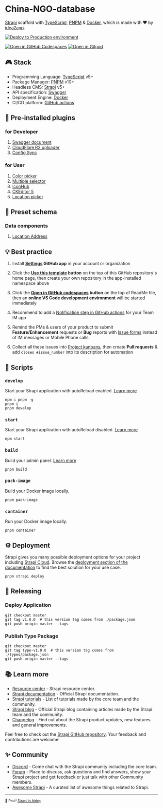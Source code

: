 # China-NGO-database

[Strapi][7] scaffold with [TypeScript][5], [PNPM][6] & [Docker][9], which is made with ❤️ by [idea2app][1].

[![Deploy to Production environment](https://github.com/Open-Source-Bazaar/China-NGO-database/actions/workflows/deploy-production.yml/badge.svg)][2]

[![Open in GitHub Codespaces](https://github.com/codespaces/badge.svg)][3]
[![Open in Gitpod](https://gitpod.io/button/open-in-gitpod.svg)][4]

## 🎮 Stack

- Programming Language: [TypeScript][5] v5+
- Package Manager: [PNPM][6] v10+
- Headless CMS: [Strapi][7] v5+
- API specification: [Swagger][8]
- Deployment Engine: [Docker][9]
- CI/CD platform: [GitHub actions][10]

## 🔌 Pre-installed plugins

### for Developer

1.  [Swagger document][11]
2.  [CloudFlare R2 uploader][12]
3.  [Config Sync][13]

### for User

1.  [Color picker][14]
2.  [Multiple selector][15]
3.  [IconHub][16]
4.  [CKEditor 5][17]
5.  [Location picker][18]

## 💾 Preset schema

### Data components

1. [Location Address](src/components/location/address.json)

## 💡 Best practice

1.  Install **[Settings][19] GitHub app** in your account or organization

2.  Click the **[Use this template][20] button** on the top of this GitHub repository's home page, then create your own repository in the app-installed namespace above

3.  Click the **[Open in GitHub codespaces][21] button** on the top of ReadMe file, then an **online VS Code development environment** will be started immediately

4.  Recommend to add a [Notification step in GitHub actions][22] for your Team IM app

5.  Remind the PMs & users of your product to submit **Feature/Enhancement** requests or **Bug** reports with [Issue forms][23] instead of IM messages or Mobile Phone calls

6.  Collect all these issues into [Project kanbans][24], then create **Pull requests** & add `closes #issue_number` into its description for automation

## 🚀 Scripts

### `develop`

Start your Strapi application with autoReload enabled. [Learn more][25]

```shell
npm i pnpm -g
pnpm i
pnpm develop
```

### `start`

Start your Strapi application with autoReload disabled. [Learn more][26]

```shell
npm start
```

### `build`

Build your admin panel. [Learn more][27]

```shell
pnpm build
```

### `pack-image`

Build your Docker image locally.

```shell
pnpm pack-image
```

### `container`

Run your Docker image locally.

```shell
pnpm container
```

## ⚙️ Deployment

Strapi gives you many possible deployment options for your project including [Strapi Cloud][28]. Browse the [deployment section of the documentation][29] to find the best solution for your use case.

```shell
pnpm strapi deploy
```

## 🚀 Releasing

### Deploy Application

```shell
git checkout master
git tag v1.0.0  # this version tag comes from ./package.json
git push origin master --tags
```

### Publish Type Package

```shell
git checkout master
git tag type-v1.0.0  # this version tag comes from ./types/package.json
git push origin master --tags
```

## 📚 Learn more

- [Resource center][30] - Strapi resource center.
- [Strapi documentation][31] - Official Strapi documentation.
- [Strapi tutorials][32] - List of tutorials made by the core team and the community.
- [Strapi blog][33] - Official Strapi blog containing articles made by the Strapi team and the community.
- [Changelog][34] - Find out about the Strapi product updates, new features and general improvements.

Feel free to check out the [Strapi GitHub repository][35]. Your feedback and contributions are welcome!

## ✨ Community

- [Discord][36] - Come chat with the Strapi community including the core team.
- [Forum][37] - Place to discuss, ask questions and find answers, show your Strapi project and get feedback or just talk with other Community members.
- [Awesome Strapi][38] - A curated list of awesome things related to Strapi.

---

<sub>🤫 Psst! [Strapi is hiring][39].</sub>

[1]: https://idea2.app/
[2]: https://github.com/Open-Source-Bazaar/China-NGO-database/actions/workflows/deploy-production.yml
[3]: https://codespaces.new/Open-Source-Bazaar/China-NGO-database
[4]: https://gitpod.io/?autostart=true#https://github.com/Open-Source-Bazaar/China-NGO-database
[5]: https://www.typescriptlang.org/
[6]: https://pnpm.io/
[7]: https://strapi.io/
[8]: https://swagger.io/
[9]: https://www.docker.com/
[10]: https://github.com/features/actions
[11]: https://github.com/strapi/strapi/tree/develop/packages/plugins/documentation
[12]: https://github.com/trieb-work/strapi-provider-cloudflare-r2
[13]: https://github.com/pluginpal/strapi-plugin-config-sync
[14]: https://github.com/strapi/strapi/tree/develop/packages/plugins/color-picker
[15]: https://github.com/Zaydme/strapi-plugin-multi-select
[16]: https://github.com/Arshiash80/strapi-plugin-iconhub
[17]: https://github.com/ckeditor/strapi-plugin-ckeditor
[18]: https://github.com/wisnuwiry/strapi-geodata
[19]: https://github.com/apps/settings
[20]: https://github.com/new?template_name=China-NGO-database&template_owner=Open-Source-Bazaar
[21]: https://codespaces.new/Open-Source-Bazaar/China-NGO-database
[22]: https://github.com/FreeCodeCamp-Chengdu/FreeCodeCamp-Chengdu.github.io/blob/8df9944449002758f7ec809deeb260ce08182259/.github/workflows/main.yml#L34-L63
[23]: https://github.com/Open-Source-Bazaar/China-NGO-database/issues/new/choose
[24]: https://github.com/Open-Source-Bazaar/China-NGO-database/projects
[25]: https://docs.strapi.io/dev-docs/cli#strapi-develop
[26]: https://docs.strapi.io/dev-docs/cli#strapi-start
[27]: https://docs.strapi.io/dev-docs/cli#strapi-build
[28]: https://cloud.strapi.io/
[29]: https://docs.strapi.io/dev-docs/deployment
[30]: https://strapi.io/resource-center
[31]: https://docs.strapi.io/
[32]: https://strapi.io/tutorials
[33]: https://strapi.io/blog
[34]: https://strapi.io/changelog
[35]: https://github.com/strapi/strapi
[36]: https://discord.strapi.io/
[37]: https://forum.strapi.io/
[38]: https://github.com/strapi/awesome-strapi
[39]: https://strapi.io/careers
